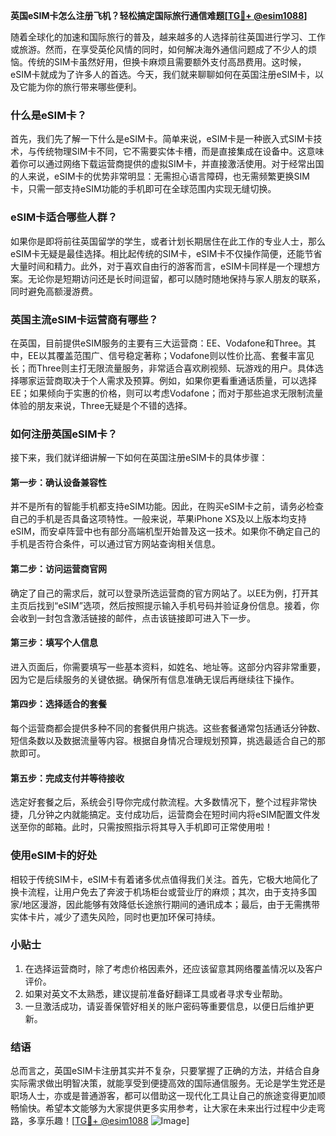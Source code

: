 **英国eSIM卡怎么注册飞机？轻松搞定国际旅行通信难题[[TG💪+ @esim1088](https://t.me/s/esim1088)]**

随着全球化的加速和国际旅行的普及，越来越多的人选择前往英国进行学习、工作或旅游。然而，在享受英伦风情的同时，如何解决海外通信问题成了不少人的烦恼。传统的SIM卡虽然好用，但换卡麻烦且需要额外支付高昂费用。这时候，eSIM卡就成为了许多人的首选。今天，我们就来聊聊如何在英国注册eSIM卡，以及它能为你的旅行带来哪些便利。

### 什么是eSIM卡？

首先，我们先了解一下什么是eSIM卡。简单来说，eSIM卡是一种嵌入式SIM卡技术，与传统物理SIM卡不同，它不需要实体卡槽，而是直接集成在设备中。这意味着你可以通过网络下载运营商提供的虚拟SIM卡，并直接激活使用。对于经常出国的人来说，eSIM卡的优势非常明显：无需担心语言障碍，也无需频繁更换SIM卡，只需一部支持eSIM功能的手机即可在全球范围内实现无缝切换。

### eSIM卡适合哪些人群？

如果你是即将前往英国留学的学生，或者计划长期居住在此工作的专业人士，那么eSIM卡无疑是最佳选择。相比起传统的SIM卡，eSIM卡不仅操作简便，还能节省大量时间和精力。此外，对于喜欢自由行的游客而言，eSIM卡同样是一个理想方案。无论你是短期访问还是长时间逗留，都可以随时随地保持与家人朋友的联系，同时避免高额漫游费。

### 英国主流eSIM卡运营商有哪些？

在英国，目前提供eSIM服务的主要有三大运营商：EE、Vodafone和Three。其中，EE以其覆盖范围广、信号稳定著称；Vodafone则以性价比高、套餐丰富见长；而Three则主打无限流量服务，非常适合喜欢刷视频、玩游戏的用户。具体选择哪家运营商取决于个人需求及预算。例如，如果你更看重通话质量，可以选择EE；如果倾向于实惠的价格，则可以考虑Vodafone；而对于那些追求无限制流量体验的朋友来说，Three无疑是个不错的选择。

### 如何注册英国eSIM卡？

接下来，我们就详细讲解一下如何在英国注册eSIM卡的具体步骤：

#### 第一步：确认设备兼容性
并不是所有的智能手机都支持eSIM功能。因此，在购买eSIM卡之前，请务必检查自己的手机是否具备这项特性。一般来说，苹果iPhone XS及以上版本均支持eSIM，而安卓阵营中也有部分高端机型开始普及这一技术。如果你不确定自己的手机是否符合条件，可以通过官方网站查询相关信息。

#### 第二步：访问运营商官网
确定了自己的需求后，就可以登录所选运营商的官方网站了。以EE为例，打开其主页后找到“eSIM”选项，然后按照提示输入手机号码并验证身份信息。接着，你会收到一封包含激活链接的邮件，点击该链接即可进入下一步。

#### 第三步：填写个人信息
进入页面后，你需要填写一些基本资料，如姓名、地址等。这部分内容非常重要，因为它是后续服务的关键依据。确保所有信息准确无误后再继续往下操作。

#### 第四步：选择适合的套餐
每个运营商都会提供多种不同的套餐供用户挑选。这些套餐通常包括通话分钟数、短信条数以及数据流量等内容。根据自身情况合理规划预算，挑选最适合自己的那款即可。

#### 第五步：完成支付并等待接收
选定好套餐之后，系统会引导你完成付款流程。大多数情况下，整个过程非常快捷，几分钟之内就能搞定。支付成功后，运营商会在短时间内将eSIM配置文件发送至你的邮箱。此时，只需按照指示将其导入手机即可正常使用啦！

### 使用eSIM卡的好处

相较于传统SIM卡，eSIM卡有着诸多优点值得我们关注。首先，它极大地简化了换卡流程，让用户免去了奔波于机场柜台或营业厅的麻烦；其次，由于支持多国家/地区漫游，因此能够有效降低长途旅行期间的通讯成本；最后，由于无需携带实体卡片，减少了遗失风险，同时也更加环保可持续。

### 小贴士

1. 在选择运营商时，除了考虑价格因素外，还应该留意其网络覆盖情况以及客户评价。
2. 如果对英文不太熟悉，建议提前准备好翻译工具或者寻求专业帮助。
3. 一旦激活成功，请妥善保管好相关的账户密码等重要信息，以便日后维护更新。

### 结语

总而言之，英国eSIM卡注册其实并不复杂，只要掌握了正确的方法，并结合自身实际需求做出明智决策，就能享受到便捷高效的国际通信服务。无论是学生党还是职场人士，亦或是普通游客，都可以借助这一现代化工具让自己的旅途变得更加顺畅愉快。希望本文能够为大家提供更多实用参考，让大家在未来出行过程中少走弯路，多享乐趣！[[TG💪+ @esim1088](https://t.me/s/esim1088) ![Image](https://i.postimg.cc/4NQfJmqS/Snipaste-2025-05-13-00-14-12.png)]